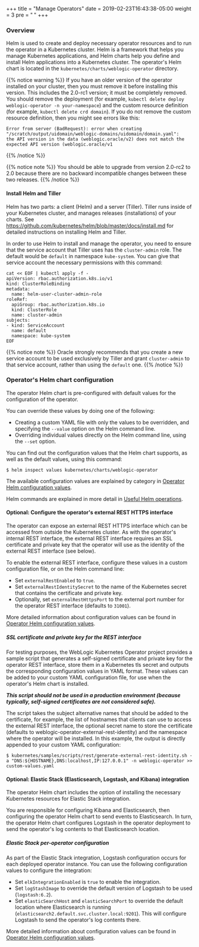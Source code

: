 +++
title = "Manage Operators"
date = 2019-02-23T16:43:38-05:00
weight = 3
pre = "<b> </b>"
+++


### Overview

Helm is used to create and deploy necessary operator resources and to run the operator in a Kubernetes cluster. Helm is a framework that helps you manage Kubernetes applications, and Helm charts help you define and install Helm applications into a Kubernetes cluster. The operator's Helm chart is located in the `kubernetes/charts/weblogic-operator` directory.

{{% notice warning %}}
If you have an older version of the operator installed on your cluster, then you must remove it before installing this version. This includes the 2.0-rc1 version; it must be completely removed. You should remove the deployment (for example, `kubectl delete deploy weblogic-operator -n your-namespace`) and the custom
resource definition (for example, `kubectl delete crd domain`).  If you do not remove
the custom resource definition, then you might see errors like this:
```
Error from server (BadRequest): error when creating "/scratch/output/uidomain/weblogic-domains/uidomain/domain.yaml":
the API version in the data (weblogic.oracle/v2) does not match the expected API version (weblogic.oracle/v1
```
{{% /notice %}}      

{{% notice note %}}
You should be able to upgrade from version 2.0-rc2 to 2.0 because there are no backward incompatible changes between these two releases.
{{% /notice %}}

#### Install Helm and Tiller

Helm has two parts: a client (Helm) and a server (Tiller). Tiller runs inside of your Kubernetes cluster, and manages releases (installations) of your charts.  See https://github.com/kubernetes/helm/blob/master/docs/install.md for detailed instructions on installing Helm and Tiller.

In order to use Helm to install and manage the operator, you need to ensure that the service account that Tiller uses
has the `cluster-admin` role.  The default would be `default` in namespace `kube-system`.  You can give that service
account the necessary permissions with this command:

```
cat << EOF | kubectl apply -f -
apiVersion: rbac.authorization.k8s.io/v1
kind: ClusterRoleBinding
metadata:
  name: helm-user-cluster-admin-role
roleRef:
  apiGroup: rbac.authorization.k8s.io
  kind: ClusterRole
  name: cluster-admin
subjects:
- kind: ServiceAccount
  name: default
  namespace: kube-system
EOF
```

{{% notice note %}}
Oracle strongly recommends that you create a new service account to be used exclusively by Tiller and grant
`cluster-admin` to that service account, rather than using the `default` one.
{{% /notice %}}

### Operator's Helm chart configuration

The operator Helm chart is pre-configured with default values for the configuration of the operator.

You can override these values by doing one of the following:

- Creating a custom YAML file with only the values to be overridden, and specifying the `--value` option on the Helm command line.
- Overriding individual values directly on the Helm command line, using the `--set` option.

You can find out the configuration values that the Helm chart supports, as well as the default values, using this command:
```
$ helm inspect values kubernetes/charts/weblogic-operator
```

The available configuration values are explained by category in [Operator Helm configuration values](#operator-helm-configuration-values).

Helm commands are explained in more detail in [Useful Helm operations](#useful-helm-operations).

#### Optional: Configure the operator's external REST HTTPS interface

The operator can expose an external REST HTTPS interface which can be accessed from outside the Kubernetes cluster. As with the operator's internal REST interface, the external REST interface requires an SSL certificate and private key that the operator will use as the identity of the external REST interface (see below).

To enable the external REST interface, configure these values in a custom configuration file, or on the Helm command line:

* Set `externalRestEnabled` to `true`.
* Set `externalRestIdentitySecret` to the name of the Kubernetes secret that contains the certificate and private key.
* Optionally, set `externalRestHttpsPort` to the external port number for the operator REST interface (defaults to `31001`).

More detailed information about configuration values can be found in [Operator Helm configuration values](#operator-helm-configuration-values).

##### SSL certificate and private key for the REST interface

For testing purposes, the WebLogic Kubernetes Operator project provides a sample script that generates a self-signed certificate and private key for the operator REST interface, store them in a Kubernetes tls secret and outputs the corresponding configuration values in YAML format. These values can be added to your custom YAML configuration file, for use when the operator's Helm chart is installed.

___This script should not be used in a production environment (because typically, self-signed certificates are not considered safe).___

The script takes the subject alternative names that should be added to the certificate, for example, the list of hostnames that clients can use to access the external REST interface, the optional secret name to store the certificate (defaults to weblogic-operator-external-rest-identity) and the namespace where the operator will be installed. In this example, the output is directly appended to your custom YAML configuration:
```
$ kubernetes/samples/scripts/rest/generate-external-rest-identity.sh -a "DNS:${HOSTNAME},DNS:localhost,IP:127.0.0.1" -n weblogic-operator >> custom-values.yaml
```

#### Optional: Elastic Stack (Elasticsearch, Logstash, and Kibana) integration

The operator Helm chart includes the option of installing the necessary Kubernetes resources for Elastic Stack integration.

You are responsible for configuring Kibana and Elasticsearch, then configuring the operator Helm chart to send events to Elasticsearch. In turn, the operator Helm chart configures Logstash in the operator deployment to send the operator's log contents to that Elasticsearch location.

##### Elastic Stack per-operator configuration

As part of the Elastic Stack integration, Logstash configuration occurs for each deployed operator instance.  You can use the following configuration values to configure the integration:

* Set `elkIntegrationEnabled` is `true` to enable the integration.
* Set `logStashImage` to override the default version of Logstash to be used (`logstash:6.2`).
* Set `elasticSearchHost` and `elasticSearchPort` to override the default location where Elasticsearch is running (`elasticsearch2.default.svc.cluster.local:9201`). This will configure Logstash to send the operator's log contents there.

More detailed information about configuration values can be found in [Operator Helm configuration values](#operator-helm-configuration-values).
